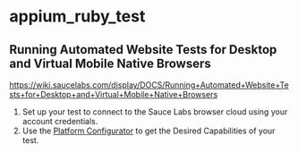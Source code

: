 # appium_ruby_test

## Running Automated Website Tests for Desktop and Virtual Mobile Native Browsers
https://wiki.saucelabs.com/display/DOCS/Running+Automated+Website+Tests+for+Desktop+and+Virtual+Mobile+Native+Browsers
1. Set up your test to connect to the Sauce Labs browser cloud using your account credentials.
1. Use the [Platform Configurator](https://wiki.saucelabs.com/display/DOCS/Platform+Configurator#/) to get the Desired Capabilities of your test.
  
